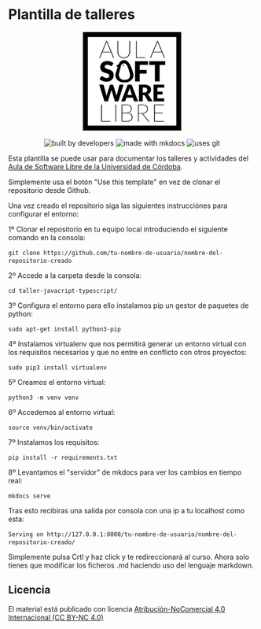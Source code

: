 # Plantilla de talleres

<div align="center">
    <img width="200" src="/docs/images/logoasl.png" alt="Aula Software Libre de la UCO">
</div>

<div align="center">

![built by developers](https://img.shields.io/badge/built%20by-developers%20%3C%2F%3E-orange.svg?longCache=true&style=for-the-badge) ![made with mkdocs](https://img.shields.io/badge/made%20with-mkdocs-green.svg?longCache=true&style=for-the-badge) ![uses git](https://img.shields.io/badge/uses-git-blue.svg?longCache=true&style=for-the-badge)

</div>

Esta plantilla se puede usar para documentar los talleres y actividades del [Aula de Software Libre de la Universidad de Córdoba](https://www.uco.es/aulasoftwarelibre).

Simplemente usa el botón "Use this template" en vez de clonar el repositorio desde Github.

Una vez creado el repositorio siga las siguientes instrucciónes para configurar el entorno: 

1º Clonar el repositorio en tu equipo local introduciendo el siguiente comando en la consola:

    git clone https://github.com/tu-nombre-de-usuario/nombre-del-repositorio-creado

2º Accede a la carpeta desde la consola:

    cd taller-javacript-typescript/

3º Configura el entorno para ello instalamos pip un gestor de paquetes de python:

    sudo apt-get install python3-pip
    
4º Instalamos virtualenv que nos permitirá generar un entorno virtual con los requisitos necesarios y que no entre en conflicto con otros proyectos:

    sudo pip3 install virtualenv  

5º Creamos el entorno virtual:

    python3 -m venv venv 
    
6º Accedemos al entorno virtual:

    source venv/bin/activate 

7º Instalamos los requisitos:

    pip install -r requirements.txt 

8º Levantamos el "servidor" de mkdocs para ver los cambios en tiempo real:

    mkdocs serve  

Tras esto recibiras una salida por consola con una ip a tu localhost como esta:

    Serving on http://127.0.0.1:8000/tu-nombre-de-usuario/nombre-del-repositorio-creado/

Simplemente pulsa Crtl y haz click y te redireccionará al curso. Ahora solo tienes que modificar los ficheros .md haciendo uso del lenguaje markdown.

## Licencia

El material está publicado con licencia [Atribución-NoComercial 4.0 Internacional (CC BY-NC 4.0)](https://creativecommons.org/licenses/by-nc/4.0/deed.es)
